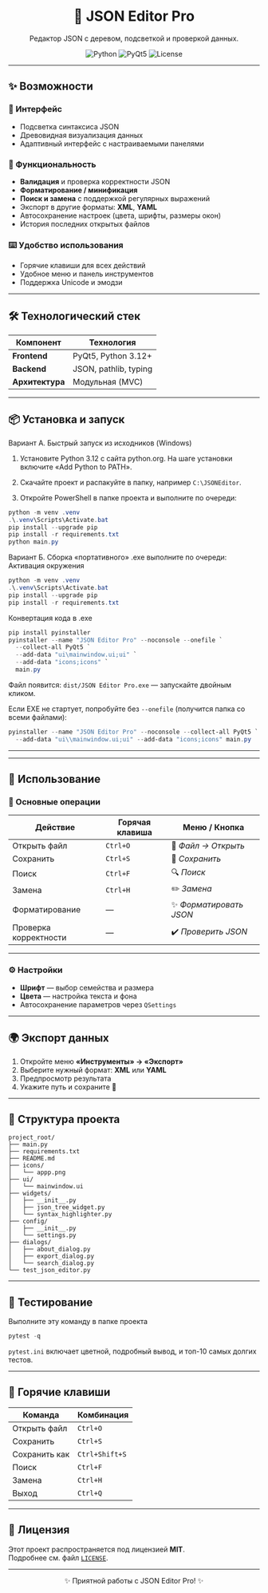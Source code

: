 <div align="center">

# 🧾 JSON Editor Pro

Редактор JSON с деревом, подсветкой и проверкой данных.

![Python](https://img.shields.io/badge/Python-3.12+-blue.svg)
![PyQt5](https://img.shields.io/badge/GUI-PyQt5-41CD52.svg)
![License](https://img.shields.io/badge/License-MIT-yellow.svg)

</div>

---

## ✨ Возможности

### 🎨 Интерфейс
-  Подсветка синтаксиса JSON  
-  Древовидная визуализация данных  
-  Адаптивный интерфейс с настраиваемыми панелями  

### 🔧 Функциональность
-  **Валидация** и проверка корректности JSON  
-  **Форматирование / минификация**  
-  **Поиск и замена** с поддержкой регулярных выражений  
-  Экспорт в другие форматы: **XML**, **YAML**  
-  Автосохранение настроек (цвета, шрифты, размеры окон)  
-  История последних открытых файлов

### ⌨️ Удобство использования
-  Горячие клавиши для всех действий  
-  Удобное меню и панель инструментов  
-  Поддержка Unicode и эмодзи

---

## 🛠️ Технологический стек

| Компонент        | Технология                  |
|-------------------|------------------------------|
| **Frontend**      | PyQt5, Python 3.12+          |
| **Backend**       | JSON, pathlib, typing        |
| **Архитектура**   | Модульная (MVC)             |

---

## 📦 Установка и запуск

Вариант А. Быстрый запуск из исходников (Windows)

1) Установите Python 3.12 с сайта python.org. На шаге установки включите «Add Python to PATH».

2) Скачайте проект и распакуйте в папку, например `C:\JSONEditor`.

3) Откройте PowerShell в папке проекта и выполните по очереди:
```powershell
python -m venv .venv
.\.venv\Scripts\Activate.bat
pip install --upgrade pip
pip install -r requirements.txt
python main.py
```

Вариант Б. Сборка «портативного» .exe выполните по очереди:
Активация окружения
```powershell
python -m venv .venv
.\.venv\Scripts\Activate.bat
pip install --upgrade pip
pip install -r requirements.txt
```
Конвертация кода в .exe
```powershell
pip install pyinstaller
pyinstaller --name "JSON Editor Pro" --noconsole --onefile `
  --collect-all PyQt5 `
  --add-data "ui\mainwindow.ui;ui" `
  --add-data "icons;icons" `
  main.py

```

Файл появится: `dist/JSON Editor Pro.exe` — запускайте двойным кликом.

Если EXE не стартует, попробуйте без `--onefile` (получится папка со всеми файлами):
```powershell
pyinstaller --name "JSON Editor Pro" --noconsole --collect-all PyQt5 `
  --add-data "ui\\mainwindow.ui;ui" --add-data "icons;icons" main.py
```

---

---

## 🚀 Использование

### 📂 Основные операции

| Действие                  | Горячая клавиша      | Меню / Кнопка                  |
|----------------------------|-----------------------|-------------------------------|
| Открыть файл               | `Ctrl+O`             | 📂 *Файл → Открыть*            |
| Сохранить                  | `Ctrl+S`             | 💾 *Сохранить*                |
| Поиск                      | `Ctrl+F`             | 🔍 *Поиск*                    |
| Замена                     | `Ctrl+H`             | ✏️ *Замена*                   |
| Форматирование             | —                    | ✨ *Форматировать JSON*       |
| Проверка корректности     | —                    | ✔️ *Проверить JSON*          |

---

### ⚙️ Настройки

-  **Шрифт** — выбор семейства и размера  
-  **Цвета** — настройка текста и фона  
-  Автосохранение параметров через `QSettings`

---

## 🌍 Экспорт данных

1. Откройте меню **«Инструменты» → «Экспорт»**  
2. Выберите нужный формат: **XML** или **YAML**  
3. Предпросмотр результата  
4. Укажите путь и сохраните 📝

---

## 🧱 Структура проекта

```
project_root/
├── main.py
├── requirements.txt
├── README.md
├── icons/
│   └── appp.png
├── ui/
│   └── mainwindow.ui
├── widgets/
│   ├── __init__.py
│   ├── json_tree_widget.py
│   └── syntax_highlighter.py
├── config/
│   ├── __init__.py
│   └── settings.py
├── dialogs/
│   ├── about_dialog.py
│   ├── export_dialog.py
│   └── search_dialog.py
└── test_json_editor.py
```

---

## 🧪 Тестирование
Выполните эту команду в папке проекта 
```powershell
pytest -q
```

`pytest.ini` включает цветной, подробный вывод, и топ-10 самых долгих тестов.

---

## 🧰 Горячие клавиши

| Команда                    | Комбинация            |
|----------------------------|-----------------------|
| Открыть файл               | `Ctrl+O`             |
| Сохранить                  | `Ctrl+S`             |
| Сохранить как              | `Ctrl+Shift+S`       |
| Поиск                      | `Ctrl+F`             |
| Замена                     | `Ctrl+H`             |
| Выход                      | `Ctrl+Q`             |

---

## 📜 Лицензия

Этот проект распространяется под лицензией **MIT**.  
Подробнее см. файл [`LICENSE`](LICENSE).

---

<div align="center">

✨ Приятной работы с JSON Editor Pro! ✨

</div>
